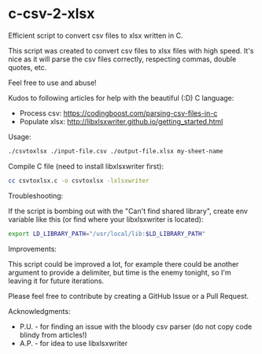 # c-csv-2-xlsx
Efficient script to convert csv files to xlsx written in C.

This script was created to convert csv files to xlsx files with high speed.
It's nice as it will parse the csv files correctly, respecting commas, double
quotes, etc.

Feel free to use and abuse!

Kudos to following articles for help with the beautiful (:D) C language:
- Process csv: https://codingboost.com/parsing-csv-files-in-c
- Populate xlsx: http://libxlsxwriter.github.io/getting_started.html
  
Usage:
```bash
./csvtoxlsx ./input-file.csv ./output-file.xlsx my-sheet-name 
```
  
Compile C file (need to install libxlsxwriter first):
```bash
cc csvtoxlsx.c -o csvtoxlsx -lxlsxwriter
```
 
 Troubleshooting:

 If the script is bombing out with the "Can't find shared library", create env variable like this (or find where your libxlsxwriter is located):
 ```bash
 export LD_LIBRARY_PATH="/usr/local/lib:$LD_LIBRARY_PATH"
 ```

Improvements:

This script could be improved a lot, for example there could be another argument to provide a delimiter, but time is the enemy tonight, so I'm leaving it for future iterations.

Please feel free to contribute by creating a GitHub Issue or a Pull Request.

Acknowledgments:
- P.U. - for finding an issue with the bloody csv parser (do not copy code blindy from articles!)
- A.P. - for idea to use libxlsxwriter

